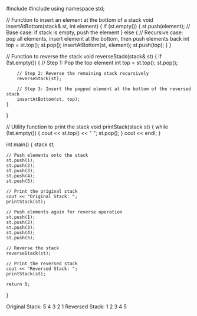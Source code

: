 #include <iostream>
#include <stack>
using namespace std;

// Function to insert an element at the bottom of a stack
void insertAtBottom(stack<int>& st, int element) {
    if (st.empty()) {
        st.push(element); // Base case: if stack is empty, push the element
    } else {
        // Recursive case: pop all elements, insert element at the bottom, then push elements back
        int top = st.top();
        st.pop();
        insertAtBottom(st, element);
        st.push(top);
    }
}

// Function to reverse the stack
void reverseStack(stack<int>& st) {
    if (!st.empty()) {
        // Step 1: Pop the top element
        int top = st.top();
        st.pop();
        
        // Step 2: Reverse the remaining stack recursively
        reverseStack(st);
        
        // Step 3: Insert the popped element at the bottom of the reversed stack
        insertAtBottom(st, top);
    }
}

// Utility function to print the stack
void printStack(stack<int> st) {
    while (!st.empty()) {
        cout << st.top() << " ";
        st.pop();
    }
    cout << endl;
}

int main() {
    stack<int> st;
    
    // Push elements onto the stack
    st.push(1);
    st.push(2);
    st.push(3);
    st.push(4);
    st.push(5);
    
    // Print the original stack
    cout << "Original Stack: ";
    printStack(st);
    
    // Push elements again for reverse operation
    st.push(1);
    st.push(2);
    st.push(3);
    st.push(4);
    st.push(5);
    
    // Reverse the stack
    reverseStack(st);
    
    // Print the reversed stack
    cout << "Reversed Stack: ";
    printStack(st);
    
    return 0;
}

Original Stack: 5 4 3 2 1 
Reversed Stack: 1 2 3 4 5
